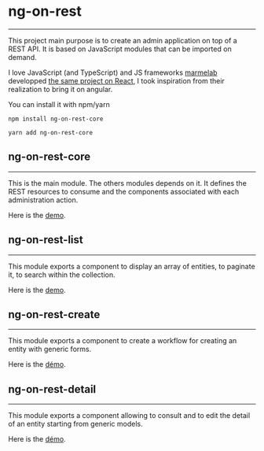 # ng-on-rest
***

This project main purpose is to create an admin application on top of a REST API. It is based on JavaScript modules that can be imported on demand.

I love JavaScript (and TypeScript) and JS frameworks [marmelab](https://github.com/marmelab) developped [the same project on React](https://github.com/marmelab/admin-on-rest), I took inspiration from their realization to bring it on angular.

You can install it with npm/yarn

```shell
npm install ng-on-rest-core

yarn add ng-on-rest-core
```
## ng-on-rest-core
---

This is the main module. The others modules depends on it. It defines the REST resources to consume and the components associated with each administration action.

Here is the [demo](/#/core/posts).


## ng-on-rest-list
---

This module exports a component to display an array of entities, to paginate it, to search within the collection.

Here is the [demo](/#/list/posts).

## ng-on-rest-create
---

This module exports a component to create a workflow for creating an entity with generic forms.

Here is the [démo](/#/create/posts).

## ng-on-rest-detail
---

This module exports a component allowing to consult and to edit the detail of an entity starting from generic models.

Here is the [démo](/#/detail/posts).
